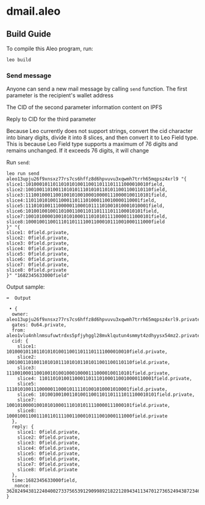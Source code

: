 # dmail.aleo

## Build Guide

To compile this Aleo program, run:
```bash
leo build 
```

### Send message

Anyone can send a new mail message by calling `send` function.
The first parameter is the recipient's wallet address

The CID of the second parameter information content on IPFS

Reply to CID for the third parameter

Because Leo currently does not support strings, convert the cid character into binary digits, divide it into 8 slices, and then convert it to Leo Field type. This is because Leo Field type supports a maximum of 76 digits and remains unchanged. If it exceeds 76 digits, it will change

Run `send`:

```
leo run send aleo13upju26f9xnsxz77rs7cs6hffz8d6hpvuvu3xqwmh7trrh65mqpsz4xrl9 "{ 
slice1:101000101101101010100110011011101111000010010field,
slice2:1001001101001101010111010101101011001100110110field,
slice3:1110010001100100101001000100001110000100110101field,
slice4:110110101001100011011101000110010000110001field,
slice5:111010100111000001100010111101001010001010001field,
slice6:1010010010011010011001101101111011100010101field,
slice7:1001010000100101010001110101011110000111000101field,
slice8:1000100110011101101111001100010111001000111000field
}" "{
slice1: 0field.private,
slice2: 0field.private,
slice3: 0field.private,
slice4: 0field.private,
slice5: 0field.private,
slice6: 0field.private,
slice7: 0field.private,
slice8: 0field.private
}" "1682345633000field"
```

Output sample:

```
➡️  Output

 • {
  owner: aleo13upju26f9xnsxz77rs7cs6hffz8d6hpvuvu3xqwmh7trrh65mqpsz4xrl9.private,
  gates: 0u64.private,
  from: aleo1vlu4nhlnmsufuwtrdxs5pfjyhggl28mvklqutun4smmyt4zdhyysx54mz2.private,
  cid: {
    slice1: 101000101101101010100110011011101111000010010field.private,
    slice2: 1001001101001101010111010101101011001100110110field.private,
    slice3: 1110010001100100101001000100001110000100110101field.private,
    slice4: 110110101001100011011101000110010000110001field.private,
    slice5: 111010100111000001100010111101001010001010001field.private,
    slice6: 1010010010011010011001101101111011100010101field.private,
    slice7: 1001010000100101010001110101011110000111000101field.private,
    slice8: 1000100110011101101111001100010111001000111000field.private
  },
  reply: {
    slice1: 0field.private,
    slice2: 0field.private,
    slice3: 0field.private,
    slice4: 0field.private,
    slice5: 0field.private,
    slice6: 0field.private,
    slice7: 0field.private,
    slice8: 0field.private
  },
  time:1682345633000field,
  _nonce: 3628249438122404002733756539129099892182212894341134701273652494387234665304group.public
}
```
